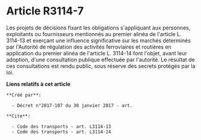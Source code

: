 # Article R3114-7

Les projets de décisions fixant les obligations s'appliquant aux personnes, exploitants ou fournisseurs mentionnés au premier
alinéa de l'article L. 3114-13 et exerçant une influence significative sur les marchés déterminés par l'Autorité de
régulation des activités ferroviaires et routières en application du premier alinéa de l'article L. 3114-14 font l'objet,
avant leur adoption, d'une consultation publique effectuée par l'autorité. Le résultat de ces consultations est rendu public,
sous réserve des secrets protégés par la loi.

**Liens relatifs à cet article**

	**Créé par**:

	  - Décret n°2017-107 du 30 janvier 2017 - art.

	**Cite**:

	  - Code des transports - art. L3114-13
	  - Code des transports - art. L3114-14
